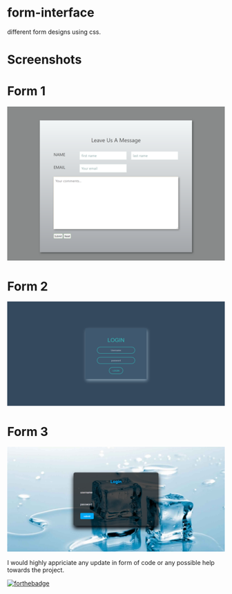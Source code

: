 # form-interface
different form designs using css.

# Screenshots
# Form 1 
![image](image/form1.png)

# Form 2
![image](image/form2.png)

# Form 3
![image](image/form3.png)

I would highly appriciate any update in form of code or any possible help towards the project.

[![forthebadge](https://forthebadge.com/images/badges/built-with-love.svg)](https://forthebadge.com)
